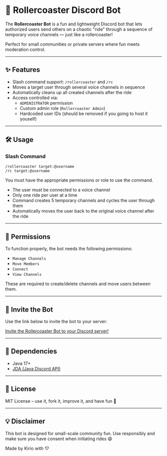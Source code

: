 # 🎢 Rollercoaster Discord Bot

The **Rollercoaster Bot** is a fun and lightweight Discord bot that lets authorized users send others on a chaotic "ride" through a sequence of temporary voice channels — just like a rollercoaster!

Perfect for small communities or private servers where fun meets moderation control.

---

## ✨ Features

- Slash command support: `/rollercoaster` and `/rc`
- Moves a target user through several voice channels in sequence
- Automatically cleans up all created channels after the ride
- Access controlled via:
  - `ADMINISTRATOR` permission
  - Custom admin role (`Rollercoaster Admin`)
  - Hardcoded user IDs (should be removed if you going to host it youself)

---

## 🛠️ Usage

### Slash Command

`/rollercoaster target:@username` <br>
`/rc target:@username`

You must have the appropriate permissions or role to use the command.

- The user must be connected to a voice channel
- Only one ride per user at a time
- Command creates 5 temporary channels and cycles the user through them
- Automatically moves the user back to the original voice channel after the ride

---

## 🔐 Permissions

To function properly, the bot needs the following permissions:

- `Manage Channels`
- `Move Members`
- `Connect`
- `View Channels`

These are required to create/delete channels and move users between them.

---

## 📎 Invite the Bot

Use the link below to invite the bot to your server:

[Invite the Rollercoaster Bot to your Discord server!](https://kirio.dev/rollercoaster-bot)

---

## 🧩 Dependencies

- Java 17+
- [JDA (Java Discord API)](https://github.com/DV8FromTheWorld/JDA)

---

## 📄 License

MIT License – use it, fork it, improve it, and have fun 🚀

---

## 💡 Disclaimer

This bot is designed for small-scale community fun. Use responsibly and make sure you have consent when initiating rides 😄

Made by Kirio with ♡
